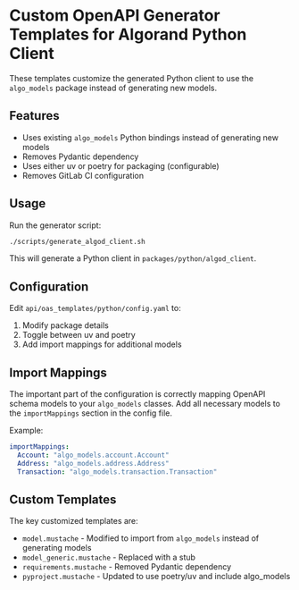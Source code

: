 # Custom OpenAPI Generator Templates for Algorand Python Client

These templates customize the generated Python client to use the `algo_models` package instead of generating new models.

## Features

- Uses existing `algo_models` Python bindings instead of generating new models
- Removes Pydantic dependency
- Uses either uv or poetry for packaging (configurable)
- Removes GitLab CI configuration

## Usage

Run the generator script:

```bash
./scripts/generate_algod_client.sh
```

This will generate a Python client in `packages/python/algod_client`.

## Configuration

Edit `api/oas_templates/python/config.yaml` to:

1. Modify package details
2. Toggle between uv and poetry
3. Add import mappings for additional models

## Import Mappings

The important part of the configuration is correctly mapping OpenAPI schema models to your `algo_models` classes. Add all necessary models to the `importMappings` section in the config file.

Example:

```yaml
importMappings:
  Account: "algo_models.account.Account"
  Address: "algo_models.address.Address"
  Transaction: "algo_models.transaction.Transaction"
```

## Custom Templates

The key customized templates are:

- `model.mustache` - Modified to import from `algo_models` instead of generating models
- `model_generic.mustache` - Replaced with a stub
- `requirements.mustache` - Removed Pydantic dependency
- `pyproject.mustache` - Updated to use poetry/uv and include algo_models
